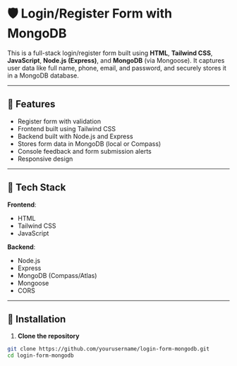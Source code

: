# 🛡️ Login/Register Form with MongoDB 

This is a full-stack login/register form built using **HTML**, **Tailwind CSS**, **JavaScript**, **Node.js (Express)**, and **MongoDB** (via Mongoose). It captures user data like full name, phone, email, and password, and securely stores it in a MongoDB database.

---

## 🚀 Features

- Register form with validation
- Frontend built using Tailwind CSS
- Backend built with Node.js and Express
- Stores form data in MongoDB (local or Compass)
- Console feedback and form submission alerts
- Responsive design

---

## 🧱 Tech Stack

**Frontend**:
- HTML
- Tailwind CSS
- JavaScript

**Backend**:
- Node.js
- Express
- MongoDB (Compass/Atlas)
- Mongoose
- CORS

---

## 🔧 Installation

1. **Clone the repository**  
```bash
git clone https://github.com/yourusername/login-form-mongodb.git
cd login-form-mongodb
